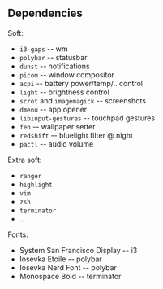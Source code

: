 ## Dependencies
Soft:
* `i3-gaps` -- wm
* `polybar` -- statusbar
* `dunst` -- notifications
* `picom` -- window compositor
* `acpi` -- battery power/temp/..  control
* `light` -- brightness control
* `scrot` and `imagemagick` -- screenshots
* `dmenu` -- app opener
* `libinput-gestures` -- touchpad gestures
* `feh` -- wallpaper setter
* `redshift` -- bluelight filter @ night
* `pactl` -- audio volume

Extra soft:
* `ranger`
* `highlight`
* `vim`
* `zsh`
* `terminator`
* ..


Fonts:
* System San Francisco Display -- i3
* Iosevka Etoile -- polybar
* Iosevka Nerd Font -- polybar
* Monospace Bold -- terminator

